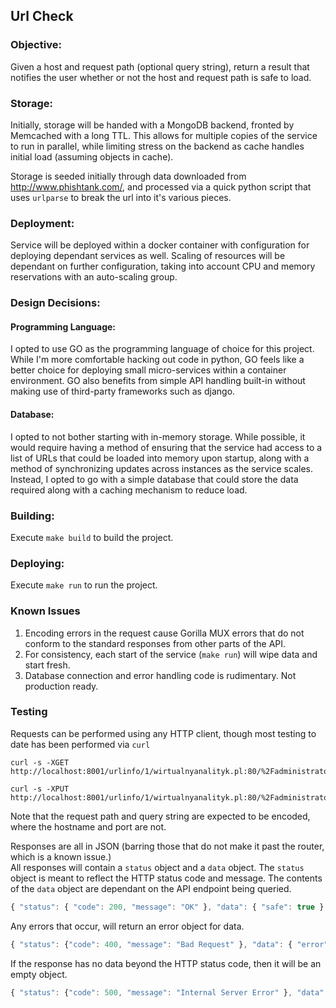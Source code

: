 ## Url Check

### Objective:
Given a host and request path (optional query string), return a result that notifies the user whether or not the host and request path is safe to load.   

### Storage:
Initially, storage will be handed with a MongoDB backend, fronted by Memcached with a long TTL.  This allows for multiple copies of the service to run in parallel, while limiting stress on the backend as cache handles initial load (assuming objects in cache).   

Storage is seeded initially through data downloaded from http://www.phishtank.com/, and processed via a quick python script that uses `urlparse` to break the url into it's various pieces.

### Deployment:
Service will be deployed within a docker container with configuration for deploying dependant services as well.  Scaling of resources will be dependant on further configuration, taking into account CPU and memory reservations with an auto-scaling group.   

### Design Decisions:

#### Programming Language:
I opted to use GO as the programming language of choice for this project.  While I'm more comfortable hacking out code in python, GO feels like a better choice for deploying small micro-services within a container environment.  GO also benefits from simple API handling built-in without making use of third-party frameworks such as django.   

#### Database:
I opted to not bother starting with in-memory storage.  While possible, it would require having a method of ensuring that the service had access to a list of URLs that could be loaded into memory upon startup, along with a method of synchronizing updates across instances as the service scales.  Instead, I opted to go with a simple database that could store the data required along with a caching mechanism to reduce load.  

### Building:
Execute `make build` to build the project.

### Deploying:
Execute `make run` to run the project.

### Known Issues

1.  Encoding errors in the request cause Gorilla MUX errors that do not conform to the standard responses from other parts of the API.
2.  For consistency, each start of the service (`make run`) will wipe data and start fresh.
3.  Database connection and error handling code is rudimentary.  Not production ready.

### Testing   

Requests can be performed using any HTTP client, though most testing to date has been performed via `curl`   
```shell
curl -s -XGET http://localhost:8001/urlinfo/1/wirtualnyanalityk.pl:80/%2Fadministrator%2Fcomponents%2Fcom_content%2Felements%2Findex.htm
```

```shell
curl -s -XPUT http://localhost:8001/urlinfo/1/wirtualnyanalityk.pl:80/%2Fadministrator%2Fcomponents%2Fcom_content%2Felements%2Findex.htm
```

Note that the request path and query string are expected to be encoded, where the hostname and port are not.   

Responses are all in JSON (barring those that do not make it past the router, which is a known issue.)   
All responses will contain a `status` object and a `data` object.  The `status` object is meant to reflect the HTTP status code and message.  The contents of the `data` object are dependant on the API endpoint being queried.

   ```javascript
   { "status": { "code": 200, "message": "OK" }, "data": { "safe": true } }
   ```

Any errors that occur, will return an error object for data.   

   ```javascript
   { "status": {"code": 400, "message": "Bad Request" }, "data": { "error": "Hostname does not appear to be a valid format" } }
   ```

If the response has no data beyond the HTTP status code, then it will be an empty object.

   ```javascript
   { "status": {"code": 500, "message": "Internal Server Error" }, "data": { } }
   ```
